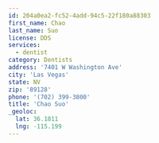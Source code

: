 ```yaml
---
id: 204a0ea2-fc52-4add-94c5-22f180a88303
first_name: Chao
last_name: Suo
license: DDS
services:
  - dentist
category: Dentists
address: '7401 W Washington Ave'
city: 'Las Vegas'
state: NV
zip: '89128'
phone: '(702) 399-3800'
title: 'Chao Suo'
_geoloc:
  lat: 36.1811
  lng: -115.199
---
```

